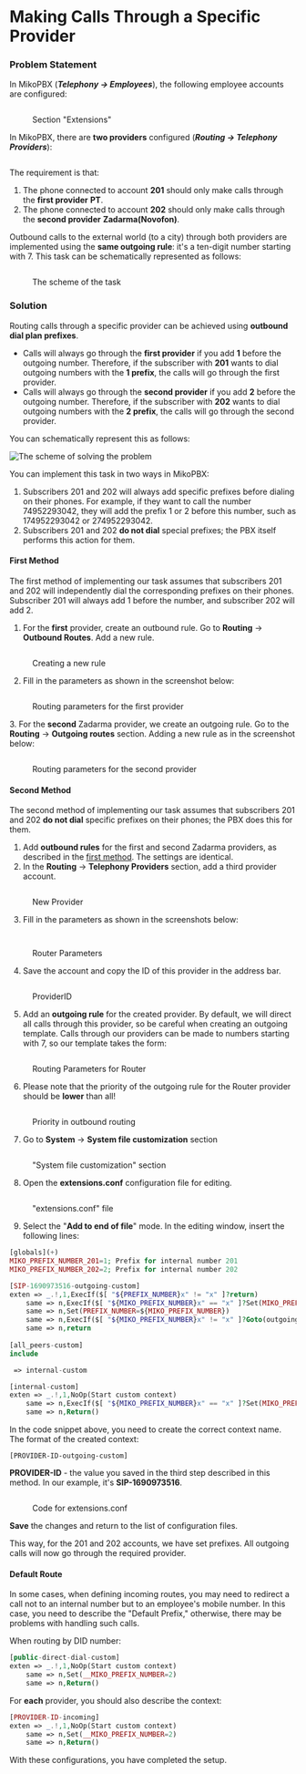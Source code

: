 # Making Calls Through a Specific Provider

### Problem Statement <a href="#problem_statement" id="problem_statement"></a>

In MikoPBX (_**Telephony → Employees**_), the following employee accounts are configured:

<figure><img src="../../.gitbook/assets/extensions.png" alt=""><figcaption><p>Section "Extensions"</p></figcaption></figure>

In MikoPBX, there are **two providers** configured (_**Routing → Telephony Providers**_):

<figure><img src="../../.gitbook/assets/providers.png" alt=""><figcaption></figcaption></figure>

The requirement is that:

1. The phone connected to account **201** should only make calls through the **first provider** **PT**.
2. The phone connected to account **202** should only make calls through the **second provider** **Zadarma(Novofon)**.

Outbound calls to the external world (to a city) through both providers are implemented using the **same outgoing rule**: it's a ten-digit number starting with 7. This task can be schematically represented as follows:

<figure><img src="../../.gitbook/assets/file.excalidraw (1).svg" alt=""><figcaption><p>The scheme of the task</p></figcaption></figure>

### Solution <a href="#solution" id="solution"></a>

Routing calls through a specific provider can be achieved using **outbound dial plan prefixes**.

* Calls will always go through the **first provider** if you add **1** before the outgoing number. Therefore, if the subscriber with **201** wants to dial outgoing numbers with the **1 prefix**, the calls will go through the first provider.
* Calls will always go through the **second provider** if you add **2** before the outgoing number. Therefore, if the subscriber with **202** wants to dial outgoing numbers with the **2 prefix**, the calls will go through the second provider.

You can schematically represent this as follows:

<img src="../../.gitbook/assets/file.excalidraw (2).svg" alt="The scheme of solving the problem" class="gitbook-drawing">

You can implement this task in two ways in MikoPBX:

1. Subscribers 201 and 202 will always add specific prefixes before dialing on their phones. For example, if they want to call the number 74952293042, they will add the prefix 1 or 2 before this number, such as 174952293042 or 274952293042.
2. Subscribers 201 and 202 **do not dial** special prefixes; the PBX itself performs this action for them.

#### First Method <a href="#first_method" id="first_method"></a>

The first method of implementing our task assumes that subscribers 201 and 202 will independently dial the corresponding prefixes on their phones. Subscriber 201 will always add 1 before the number, and subscriber 202 will add 2.

1. For the **first** provider, create an outbound rule. Go to **Routing** → **Outbound Routes**. Add a new rule.

<figure><img src="../../.gitbook/assets/newRule (1) (1).png" alt=""><figcaption><p>Creating a new rule</p></figcaption></figure>

2. Fill in the parameters as shown in the screenshot below:

<figure><img src="../../.gitbook/assets/firstProvider.png" alt=""><figcaption><p>Routing parameters for the first provider</p></figcaption></figure>

3\. For the **second** Zadarma provider, we create an outgoing rule. Go to the **Routing** → **Outgoing routes** section. Adding a new rule as in the screenshot below:

<figure><img src="../../.gitbook/assets/secondProvider.png" alt=""><figcaption><p>Routing parameters for the second provider</p></figcaption></figure>

#### Second Method

The second method of implementing our task assumes that subscribers 201 and 202 **do not dial** specific prefixes on their phones; the PBX does this for them.

1. Add **outbound rules** for the first and second Zadarma providers, as described in the [first method](making-calls-through-a-specific-provider.md#first\_method). The settings are identical.
2. In the **Routing** → **Telephony Providers** section, add a third provider account.

<figure><img src="../../.gitbook/assets/newProvider.png" alt=""><figcaption><p>New Provider</p></figcaption></figure>

3. Fill in the parameters as shown in the screenshots below:

<figure><img src="../../.gitbook/assets/settingsOfProvider1.png" alt=""><figcaption></figcaption></figure>

<figure><img src="../../.gitbook/assets/settingsOfProvider2.png" alt=""><figcaption><p>Router Parameters</p></figcaption></figure>

4. Save the account and copy the ID of this provider in the address bar.

<figure><img src="../../.gitbook/assets/ProviderID.png" alt=""><figcaption><p>ProviderID</p></figcaption></figure>

5. Add an **outgoing rule** for the created provider. By default, we will direct all calls through this provider, so be careful when creating an outgoing template. Calls through our providers can be made to numbers starting with 7, so our template takes the form:

<figure><img src="../../.gitbook/assets/templateForRouter.png" alt=""><figcaption><p>Routing Parameters for Router</p></figcaption></figure>

6. Please note that the priority of the outgoing rule for the Router provider should be **lower** than all!

<figure><img src="../../.gitbook/assets/priorityInOutboundRouting.png" alt=""><figcaption><p>Priority in outbound routing</p></figcaption></figure>

7. Go to **System** -> **System file customization** section

<figure><img src="../../.gitbook/assets/SystemFileCustomization.png" alt=""><figcaption><p>"System file customization" section</p></figcaption></figure>

8. Open the **extensions.conf** configuration file for editing.

<figure><img src="../../.gitbook/assets/EditExtensions.conf.png" alt=""><figcaption><p>"extensions.conf" file</p></figcaption></figure>

9. Select the "**Add to end of file**" mode. In the editing window, insert the following lines:

```php
[globals](+)
MIKO_PREFIX_NUMBER_201=1; Prefix for internal number 201
MIKO_PREFIX_NUMBER_202=2; Prefix for internal number 202

[SIP-1690973516-outgoing-custom]
exten => _.!,1,ExecIf($[ "${PREFIX_NUMBER}x" != "x" ]?return)
    same => n,ExecIf($[ "${MIKO_PREFIX_NUMBER}x" == "x" ]?Set(MIKO_PREFIX_NUMBER=${MIKO_PREFIX_NUMBER_${CHANNEL(peername)}}))
    same => n,Set(PREFIX_NUMBER=${MIKO_PREFIX_NUMBER})
    same => n,ExecIf($[ "${MIKO_PREFIX_NUMBER}x" != "x" ]?Goto(outgoing,${MIKO_PREFIX_NUMBER}${EXTEN},4))
    same => n,return
    
[all_peers-custom]
include

 => internal-custom

[internal-custom]
exten => _.!,1,NoOp(Start custom context)
    same => n,ExecIf($[ "${MIKO_PREFIX_NUMBER}x" == "x" ]?Set(MIKO_PREFIX_NUMBER=${MIKO_PREFIX_NUMBER_${FROM_PEER}}))
    same => n,Return()
```

In the code snippet above, you need to create the correct context name.\
The format of the created context:

```
[PROVIDER-ID-outgoing-custom]
```

**PROVIDER-ID** - the value you saved in the third step described in this method. In our example, it's **SIP-1690973516**.

<figure><img src="../../.gitbook/assets/codeForExtensionsCOnf.png" alt=""><figcaption><p>Code for extensions.conf</p></figcaption></figure>

**Save** the changes and return to the list of configuration files.

This way, for the 201 and 202 accounts, we have set prefixes. All outgoing calls will now go through the required provider.

#### Default Route <a href="#default_route" id="default_route"></a>

In some cases, when defining incoming routes, you may need to redirect a call not to an internal number but to an employee's mobile number. In this case, you need to describe the "Default Prefix," otherwise, there may be problems with handling such calls. &#x20;

When routing by DID number:

```php
[public-direct-dial-custom]
exten => _.!,1,NoOp(Start custom context)
    same => n,Set(__MIKO_PREFIX_NUMBER=2)
    same => n,Return()
```

For **each** provider, you should also describe the context:

```php
[PROVIDER-ID-incoming]
exten => _.!,1,NoOp(Start custom context)
    same => n,Set(__MIKO_PREFIX_NUMBER=2)
    same => n,Return() 
```

With these configurations, you have completed the setup.

